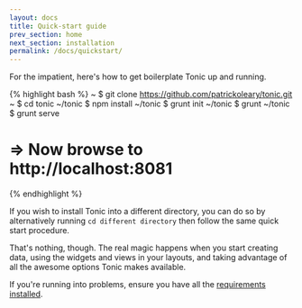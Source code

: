 ```yaml
---
layout: docs
title: Quick-start guide
prev_section: home
next_section: installation
permalink: /docs/quickstart/
---
```


For the impatient, here's how to get boilerplate Tonic up and running.

{% highlight bash %}
~ $ git clone https://github.com/patrickoleary/tonic.git
~ $ cd tonic
~/tonic $ npm install
~/tonic $ grunt init
~/tonic $ grunt
~/tonic $ grunt serve
# => Now browse to http://localhost:8081
{% endhighlight %}

If you wish to install Tonic into a different directory, you can do so by alternatively
running `cd different directory` then follow the same quick start procedure.

That's nothing, though. The real magic happens when you start creating data, using the widgets
and views in your layouts, and taking advantage of all the awesome  options Tonic makes
available.

If you're running into problems, ensure you have all the [requirements
installed][Installation].

[Installation]: /docs/installation/
